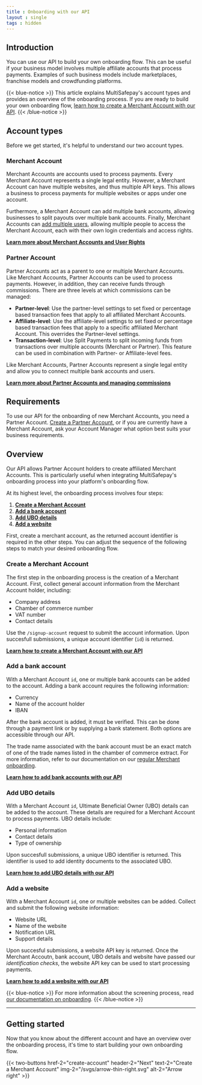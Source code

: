 ```yaml
---
title : Onboarding with our API
layout : single
tags : hidden
---
```


## Introduction

You can use our API to build your own onboarding flow. This can be useful if your business model involves multiple affiliate accounts that process payments. Examples of such business models include marketplaces, franchise models and crowdfunding platforms. 

{{< blue-notice >}}
This article explains MultiSafepay's account types and provides an overview of the onboarding process. If you are ready to build your own onboarding flow, [learn how to create a Merchant Account with our API](create-account).
{{< /blue-notice >}}

## Account types
Before we get started, it's helpful to understand our two account types.

### Merchant Account
Merchant Accounts are accounts used to process payments. Every Merchant Account represents a single legal entity. However, a Merchant Account can have multiple websites, and thus multiple API keys. This allows a  business to process payments for multiple websites or apps under one account. 

Furthermore, a Merchant Account can add multiple bank accounts, allowing businesses to split payouts over multiple bank accounts. Finally, Merchant Accounts can [add multiple users](/tools/multisafepay-control/users/), allowing multiple people to access the Merchant Account, each with their own login credentials and access rights.

**[Learn more about Merchant Accounts and User Rights](/tools/multisafepay-control/)**

### Partner Account
Partner Accounts act as a parent to one or multiple Merchant Accounts. Like Merchant Accounts, Partner Accounts can be used to process payments. However, in addition, they can  receive funds through commissions. There are three levels at which commissions can be managed:

- **Partner-level**: Use the partner-level settings to set fixed or percentage based transaction fees that apply to all affiliated Merchant Accounts.
- **Affiliate-level**: Use the affiliate-level settings to set fixed or percentage based transaction fees that apply to a specific affiliated Merchant Account. This overrides the Partner-level settings.
- **Transaction-level**: Use Split Payments to split incoming funds from transactions over multiple accounts (Merchant or Partner). This feature can be used in combination with Partner- or Affiliate-level fees.

Like Merchant Accounts, Partner Accounts represent a single legal entity and allow you to connect multiple bank accounts and users.

**[Learn more about Partner Accounts and managing commissions](/tools/partner-account-control/)**

## Requirements
To use our API for the onboarding of new Merchant Accounts, you need a Partner Account. [Create a Partner Account](https://merchant.multisafepay.com/signup?partner), or if you are currently have a Merchant Account, ask your Account Manager what option best suits your business requirements.

## Overview

Our API allows Partner Account holders to create affiliated Merchant Accounts. This is particularly useful when integrating MultiSafepay's onboarding process into your platform's onboarding flow.

At its highest level, the onboarding process involves four steps:

1. **[Create a Merchant Account](#create-a-merchant-account)**
2. **[Add a bank account](#add-a-bank-account)**
3. **[Add UBO details](#add-ubo-details)**
4. **[Add a website](#add-a-website)**

First, create a merchant account, as the returned account identifier is required in the other steps. You can adjust the sequence of the following steps to match your desired onboarding flow.

### Create a Merchant Account
The first step in the onboarding process is the creation of a Merchant Account. First, collect general account information from the Merchant Account holder, including:

- Company address
- Chamber of commerce number
- VAT number
- Contact details

Use the `/signup-account` request to submit the account information. Upon succesfull submissions, a unique account identifier (`id`) is returned.

**[Learn how to create a Merchant Account with our API](create-account)**

### Add a bank account
With a Merchant Account `id`, one or multiple bank accounts can be added to the account. Adding a bank account requires the following information: 

- Currency
- Name of the account holder
- IBAN

After the bank account is added, it must be verified. This can be done through a payment link or by supplying a bank statement. Both options are accessible through our API.

The trade name associated with the bank account must be an exact match of one of the trade names listed in the chamber of commerce extract. For more information, refer to our documentation on our [regular Merchant onboarding](/faq/getting-started/onboarding/#the-checks).

**[Learn how to add bank accounts with our API](add-bank-account)**

### Add UBO details
With a Merchant Account `id`, Ultimate Beneficial Owner (UBO) details can be added to the account. These details are required for a Merchant Account to process payments. UBO details include:

- Personal information
- Contact details
- Type of ownership

Upon succesfull submissions, a unique UBO identifier is returned. This identifier is used to add identity documents to the associated UBO.

**[Learn how to add UBO details with our API](add-ubo)**

### Add a website
With a Merchant Account `id`, one or multiple websites can be added. Collect and submit the following website information:

- Website URL
- Name of the website
- Notification URL
- Support details

Upon succesful submissions, a website API key is returned. Once the Merchant Accoutn, bank account, UBO details and website have passed our _identification checks_, the website API key can be used to start processing payments.

**[Learn how to add a website with our API](add-website)**

{{< blue-notice >}}
For more information about the screening process, read [our documentation on onboarding](https://docs.multisafepay.com/faq/getting-started/onboarding/).
{{< /blue-notice >}}

---

## Getting started
Now that you know about the different account and have an overview over the onboarding process, it's time to start building your own onboarding flow.

{{< two-buttons href-2="create-account" header-2="Next" text-2="Create a Merchant Account" img-2="/svgs/arrow-thin-right.svg" alt-2="Arrow right" >}}

